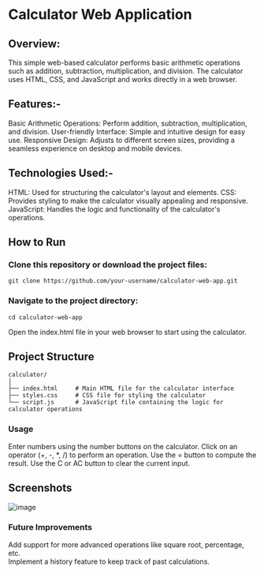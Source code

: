 # Calculator Web Application
## Overview:
This simple web-based calculator performs basic arithmetic operations such as addition, subtraction, multiplication, and division. The calculator uses HTML, CSS, and JavaScript and works directly in a web browser.

## Features:-
Basic Arithmetic Operations: Perform addition, subtraction, multiplication, and division.
User-friendly Interface: Simple and intuitive design for easy use.
Responsive Design: Adjusts to different screen sizes, providing a seamless experience on desktop and mobile devices.

## Technologies Used:-
HTML: Used for structuring the calculator's layout and elements.
CSS: Provides styling to make the calculator visually appealing and responsive.
JavaScript: Handles the logic and functionality of the calculator's operations.

## How to Run
### Clone this repository or download the project files:

`git clone https://github.com/your-username/calculator-web-app.git`

### Navigate to the project directory:

`cd calculator-web-app`

Open the index.html file in your web browser to start using the calculator.

## Project Structure


``calculator/``<br>
``│``<br>
``├── index.html     # Main HTML file for the calculator interface``<br>
``├── styles.css     # CSS file for styling the calculator``<br>
``└── script.js      # JavaScript file containing the logic for calculator operations``<br>

### Usage
Enter numbers using the number buttons on the calculator.
Click on an operator (+, -, *, /) to perform an operation.
Use the = button to compute the result.
Use the C or AC button to clear the current input.

## Screenshots
![image](https://github.com/user-attachments/assets/d0d8ecb6-824f-474f-af6a-2cf4caf2dcd8)


### Future Improvements

Add support for more advanced operations like square root, percentage, etc.<br>
Implement a history feature to keep track of past calculations.
